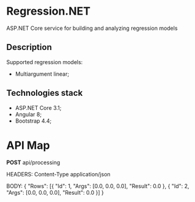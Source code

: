 # Regression.NET

ASP.NET Core service for building and analyzing regression models

## Description

Supported regression models:
- Multiargument linear;

## Technologies stack

- ASP.NET Core 3.1;
- Angular 8;
- Bootstrap 4.4;

# API Map

**POST**
api/processing

HEADERS:
Content-Type application/json

BODY:
{
"Rows": [{
"Id": 1,
"Args": [0.0, 0.0, 0.0],
"Result": 0.0
},
{
"Id": 2,
"Args": [0.0, 0.0, 0.0],
"Result": 0.0
}]
}
